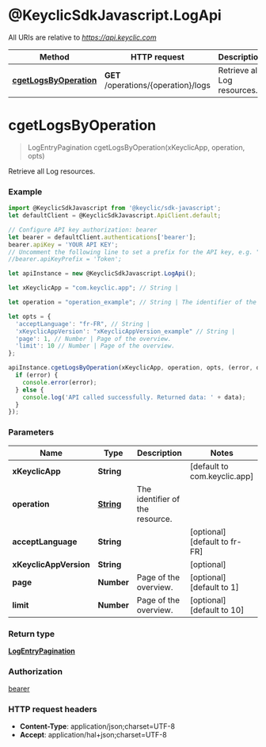 # @KeyclicSdkJavascript.LogApi

All URIs are relative to *https://api.keyclic.com*

Method | HTTP request | Description
------------- | ------------- | -------------
[**cgetLogsByOperation**](LogApi.md#cgetLogsByOperation) | **GET** /operations/{operation}/logs | Retrieve all Log resources.


<a name="cgetLogsByOperation"></a>
# **cgetLogsByOperation**
> LogEntryPagination cgetLogsByOperation(xKeyclicApp, operation, opts)

Retrieve all Log resources.

### Example
```javascript
import @KeyclicSdkJavascript from '@keyclic/sdk-javascript';
let defaultClient = @KeyclicSdkJavascript.ApiClient.default;

// Configure API key authorization: bearer
let bearer = defaultClient.authentications['bearer'];
bearer.apiKey = 'YOUR API KEY';
// Uncomment the following line to set a prefix for the API key, e.g. "Token" (defaults to null)
//bearer.apiKeyPrefix = 'Token';

let apiInstance = new @KeyclicSdkJavascript.LogApi();

let xKeyclicApp = "com.keyclic.app"; // String | 

let operation = "operation_example"; // String | The identifier of the resource.

let opts = { 
  'acceptLanguage': "fr-FR", // String | 
  'xKeyclicAppVersion': "xKeyclicAppVersion_example" // String | 
  'page': 1, // Number | Page of the overview.
  'limit': 10 // Number | Page of the overview.
};

apiInstance.cgetLogsByOperation(xKeyclicApp, operation, opts, (error, data, response) => {
  if (error) {
    console.error(error);
  } else {
    console.log('API called successfully. Returned data: ' + data);
  }
});
```

### Parameters

Name | Type | Description  | Notes
------------- | ------------- | ------------- | -------------
 **xKeyclicApp** | **String**|  | [default to com.keyclic.app]
 **operation** | [**String**](.md)| The identifier of the resource. | 
 **acceptLanguage** | **String**|  | [optional] [default to fr-FR]
 **xKeyclicAppVersion** | **String**|  | [optional] 
 **page** | **Number**| Page of the overview. | [optional] [default to 1]
 **limit** | **Number**| Page of the overview. | [optional] [default to 10]

### Return type

[**LogEntryPagination**](LogEntryPagination.md)

### Authorization

[bearer](../README.md#bearer)

### HTTP request headers

 - **Content-Type**: application/json;charset=UTF-8
 - **Accept**: application/hal+json;charset=UTF-8

